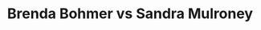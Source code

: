 ---
title: Brenda Bohmer vs Sandra Mulroney
player1:
  name: Bohmer, Brenda
  percent: 81
  wins: 0
  losses: 1
player2:
  name: Mulroney, Sandra
  percent: 83
  wins: 1
  losses: 0
games:
- player1:
    team: AB
    position: Second
    percent: 81
    win: 0
    loss: 1
  player2:
    team: SK
    position: Second
    percent: 83
    win: 1
    loss: 0
  event: Hearts
  year: 2002
  draw: Round Robin(2)
  score: SK 5 - AB 3
- player1:
    team: BOR
    position: Second
    percent: 88
    win: 1
    loss: 0
  player2:
    team: SCHE
    position: Second
    percent: 88
    win: 0
    loss: 1
  event: Trials (Women)
  year: 1997
  draw: Round Robin(9)
  score: BOR 8 - SCHE 6
- player1:
    team: KIN
    position: Second
    percent: 85
    win: 1
    loss: 0
  player2:
    team: AND
    position: Second
    percent: 80
    win: 0
    loss: 1
  event: Trials (Women)
  year: 2001
  draw: Round Robin(9)
  score: AND 5 - KIN 7
---